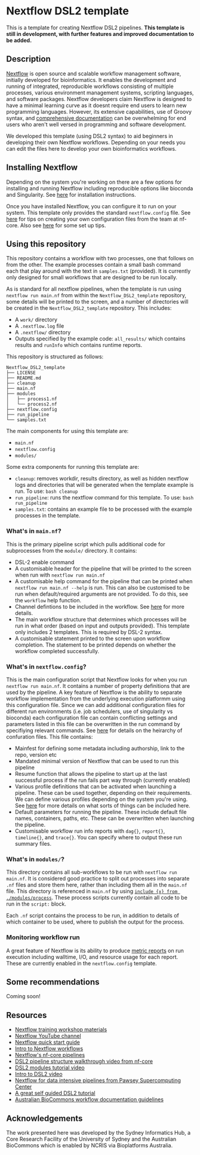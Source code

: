 # Nextflow DSL2 template

This is a template for creating Nextflow DSL2 pipelines. **This template is still in development, with further features and improved documentation to be added.** 

## Description  
[Nextflow](https://www.nextflow.io/) is open source and scalable workflow management software, initially developed for bioinformatics. It enables the development and running of integrated, reproducible workflows consisting of multiple processes, various environment management systems, scripting languages, and software packages. Nextflow developers claim Nextflow is designed to have a minimal learning curve as it doesnt require end users to learn new programming languages. However, its extensive capabilities, use of Groovy syntax, and [comprehensive documentation](https://www.nextflow.io/docs/latest/index.html) can be overwhelming for end users who aren't well versed in programming and software development.  

We developed this template (using DSL2 syntax) to aid beginners in developing their own Nextflow workflows. Depending on your needs you can edit the files here to develop your own bioinformatics workflows. 

## Installing Nextflow

Depending on the system you're working on there are a few options for installing and running Nextflow including reproducible options like bioconda and Singularity. See [here](https://nf-co.re/usage/installation) for installation instructions. 

Once you have installed Nextflow, you can configure it to run on your system. This template only provides the standard `nextflow.config` file. See [here](https://nf-co.re/usage/configuration#running-nextflow-on-your-system) for tips on creating your own configuration files from the team at nf-core. Also see [here](https://www.nextflow.io/blog/2021/nextflow-developer-environment.html) for some set up tips.

## Using this repository 

This repository contains a workflow with two processes, one that follows on from the other. The example processes contain a small bash command each that play around with the text in `samples.txt` (provided). It is currently only designed for small workflows that are designed to be run locally. 

As is standard for all nextflow pipelines, when the template is run using `nextflow run main.nf` from within the `Nextflow_DSL2_template` repository, some details will be printed to the screen, and a number of directories will be created in the `Nextflow_DSL2_template` repository. This includes: 
* A `work/` directory 
* A `.nextflow.log` file
* A `.nextflow/` directory 
* Outputs specified by the example code: `all_results/` which contains results and `runInfo` which contains runtime reports.

This repository is structured as follows: 

```
Nextflow_DSL2_template
├── LICENSE
├── README.md
├── cleanup
├── main.nf
├── modules
│   ├── process1.nf
│   └── process2.nf
├── nextflow.config
├── run_pipeline
└── samples.txt
```
The main components for using this template are: 
* `main.nf` 
* `nextflow.config` 
* `modules/` 

Some extra components for running this template are: 
* `cleanup`: removes workdir, results directory, as well as hidden nextflow logs and directories that will be generated when the template example is run. To use: `bash cleanup` 
* `run_pipeline`: runs the nextflow command for this template. To use: `bash run_pipeline` 
* `samples.txt`: contains an example file to be processed with the example processes in the template. 

### What's in `main.nf`? 

This is the primary pipeline script which pulls additional code for subprocesses from the `module/` directory. It contains: 
* DSL-2 enable command 
* A customisable header for the pipeline that will be printed to the screen when run with `nextflow run main.nf` 
* A customisable help command for the pipeline that can be printed when `nextflow run main.nf --help` is run. This can also be customised to be run when default/required arguments are not provided. To do this, see the `workflow` help function. 
* Channel defintions to be included in the workflow. See [here](https://www.nextflow.io/docs/latest/dsl2.html#channel-forking) for more details.  
* The main workflow structure that determines which processes will be run in what order (based on input and outputs provided). This template only includes 2 templates. This is required by DSL-2 syntax. 
* A customisable statement printed to the screen upon workflow completion. The statement to be printed depends on whether the workflow completed successfully. 

### What's in `nextflow.config`? 

This is the main configuration script that Nextflow looks for when you run `nextflow run main.nf`. It contains a number of property definitions that are used by the pipeline. A key feature of Nextflow is the ability to separate workflow implementation from the underlying execution platformm using this configuration file. Since we can add additional configuration files for different run environments (i.e. job schedulers, use of singularity vs bioconda) each configuration file can contain conflicting settings and parameters listed in this file can be overwritten in the run command by specifiying relevant commands. See [here](https://www.nextflow.io/docs/latest/config.html#configuration-file) for details on the heirarchy of confuration files. This file contains: 
* Mainfest for defining some metadata including authorship, link to the repo, version etc 
* Mandated minimal version of Nextflow that can be used to run this pipeline 
* Resume function that allows the pipeline to start up at the last successful process if the run fails part way through (currently enabled) 
* Various profile definitions that can be activated when launching a pipeline. These can be used together, depending on their requirements. We can define various profiles depending on the system you're using. See [here](https://www.nextflow.io/docs/latest/config.html?highlight=profiles#config-profiles) for more details on what sorts of things can be included here. 
* Default parameters for running the pipeline. These include default file names, containers, paths, etc. These can be overwritten when launching the pipeline. 
* Customisable workflow run info reports with `dag{}`, `report{}`, `timeline{}`, and `trace{}`. You can specify where to output these run summary files. 

### What's in `modules/`?

This directory contains all sub-workflows to be run with `nextflow run main.nf`. It is considered good practice to split out processes into separate `.nf` files and store them here, rather than including them all in the `main.nf` file. This directory is referenced in `main.nf` by using [`include {x} from ./modules/process`](https://www.nextflow.io/docs/latest/dsl2.html#modules). These process scripts currently contain all code to be run in the `script:` block. 

Each `.nf` script contains the process to be run, in addition to details of which container to be used, where to publish the output for the process. 

### Monitoring workflow run 

A great feature of Nextflow is its ability to produce [metric reports](https://www.nextflow.io/docs/latest/metrics.html#) on run execution including walltime, I/O, and resource usage for each report. These are currently enabled in the `nextflow.config` template.  

## Some recommendations  

Coming soon! 

## Resources 
* [Nextflow training workshop materials](https://training.seqera.io/) 
* [Nextflow YouTube channel](https://www.youtube.com/c/Nextflow)  
* [Nextflow quick start guide](https://www.nextflow.io/index.html#GetStarted)
* [Intro to Nextflow workflows](https://carpentries-incubator.github.io/workflows-nextflow/01-getting-started-with-nextflow/index.html)
* [Nextflow's nf-core pipelines](https://nf-co.re/)
* [DSL2 pipeline structure walkthrough video from nf-core](https://www.youtube.com/watch?v=0xjc7PkF1Bc)
* [DSL2 modules tutorial video](https://www.youtube.com/watch?v=6k9lWewSBYc)  
* [Intro to DSL2 video](https://www.youtube.com/watch?v=I-hunuzsh6A&t=658s)  
* [Nextflow for data intensive pipelines from Pawsey Supercomputing Center](https://www.youtube.com/watch?v=bIRLbYPWHoM)
* [A great self guided DSL2 tutorial](https://antunderwood.gitlab.io/bioinformant-blog/posts/building_a_dsl2_pipeline_in_nextflow/)  
* [Australian BioCommons workflow documentation guidelines](https://github.com/AustralianBioCommons/doc_guidelines)

## Acknowledgements 

The work presented here was developed by the Sydney Informatics Hub, a Core Research Facility of the University of Sydney and the Australian BioCommons which is enabled by NCRIS via Bioplatforms Australia. 
